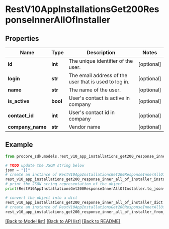 # RestV10AppInstallationsGet200ResponseInnerAllOfInstaller


## Properties

Name | Type | Description | Notes
------------ | ------------- | ------------- | -------------
**id** | **int** | The unique identifier of the user. | [optional] 
**login** | **str** | The email address of the user that is used to log in. | [optional] 
**name** | **str** | The name of the user. | [optional] 
**is_active** | **bool** | User&#39;s contact is active in company | [optional] 
**contact_id** | **int** | User&#39;s contact id in company | [optional] 
**company_name** | **str** | Vendor name | [optional] 

## Example

```python
from procore_sdk.models.rest_v10_app_installations_get200_response_inner_all_of_installer import RestV10AppInstallationsGet200ResponseInnerAllOfInstaller

# TODO update the JSON string below
json = "{}"
# create an instance of RestV10AppInstallationsGet200ResponseInnerAllOfInstaller from a JSON string
rest_v10_app_installations_get200_response_inner_all_of_installer_instance = RestV10AppInstallationsGet200ResponseInnerAllOfInstaller.from_json(json)
# print the JSON string representation of the object
print(RestV10AppInstallationsGet200ResponseInnerAllOfInstaller.to_json())

# convert the object into a dict
rest_v10_app_installations_get200_response_inner_all_of_installer_dict = rest_v10_app_installations_get200_response_inner_all_of_installer_instance.to_dict()
# create an instance of RestV10AppInstallationsGet200ResponseInnerAllOfInstaller from a dict
rest_v10_app_installations_get200_response_inner_all_of_installer_from_dict = RestV10AppInstallationsGet200ResponseInnerAllOfInstaller.from_dict(rest_v10_app_installations_get200_response_inner_all_of_installer_dict)
```
[[Back to Model list]](../README.md#documentation-for-models) [[Back to API list]](../README.md#documentation-for-api-endpoints) [[Back to README]](../README.md)


